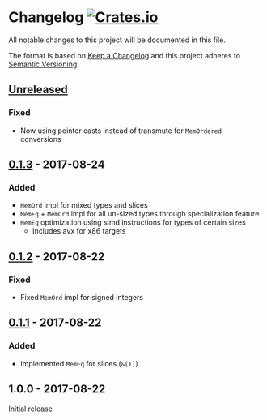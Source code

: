 # Changelog [![Crates.io][crate-badge]][crate]
All notable changes to this project will be documented in this file.

The format is based on [Keep a Changelog] and this project adheres to
[Semantic Versioning].

## [Unreleased]
### Fixed
- Now using pointer casts instead of transmute for `MemOrdered` conversions

## [0.1.3] - 2017-08-24
### Added
- `MemOrd` impl for mixed types and slices
- `MemEq` + `MemOrd` impl for all un-sized types through specialization feature
- `MemEq` optimization using simd instructions for types of certain sizes
  - Includes avx for x86 targets

## [0.1.2] - 2017-08-22
### Fixed
- Fixed `MemOrd` impl for signed integers

## [0.1.1] - 2017-08-22
### Added
- Implemented `MemEq` for slices (`&[T]`)

## 1.0.0 - 2017-08-22

Initial release

[crate]:       https://crates.io/crates/mem_cmp
[crate-badge]: https://img.shields.io/crates/v/mem_cmp.svg

[Keep a Changelog]:    http://keepachangelog.com/en/1.0.0/
[Semantic Versioning]: http://semver.org/spec/v2.0.0.html

[Unreleased]: https://github.com/nvzqz/mem-cmp-rs/compare/v0.1.3...HEAD
[0.1.3]: https://github.com/nvzqz/mem-cmp-rs/compare/v0.1.2...v0.1.3
[0.1.2]: https://github.com/nvzqz/mem-cmp-rs/compare/v0.1.1...v0.1.2
[0.1.1]: https://github.com/nvzqz/mem-cmp-rs/compare/v0.1.0...v0.1.1

